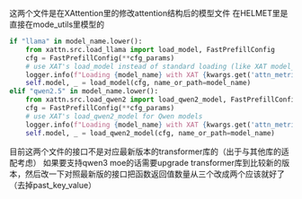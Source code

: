 这两个文件是在XAttention里的修改attention结构后的模型文件
在HELMET里是直接在mode_utils里模型的

```python
if "llama" in model_name.lower():
    from xattn.src.load_llama import load_model, FastPrefillConfig
    cfg = FastPrefillConfig(**cfg_params)
    # use XAT's load_model instead of standard loading (like XAT model_wrappers.py)
    logger.info(f"Loading {model_name} with XAT {kwargs.get('attn_metric')} attention (Llama)")
    self.model, _ = load_model(cfg, name_or_path=model_name)
elif "qwen2.5" in model_name.lower():
    from xattn.src.load_qwen2 import load_qwen2_model, FastPrefillConfig
    cfg = FastPrefillConfig(**cfg_params)
    # use XAT's load_qwen2_model for Qwen models
    logger.info(f"Loading {model_name} with XAT {kwargs.get('attn_metric')} attention (Qwen2.5)")
    self.model, _ = load_qwen2_model(cfg, name_or_path=model_name)
```
目前这两个文件的接口不是对应最新版本的transformer库的（出于与其他库的适配考虑）
如果要支持qwen3 moe的话需要upgrade transformer库到比较新的版本，然后改一下对照最新版的接口把函数返回值数量从三个改成两个应该就好了（去掉past_key_value）
